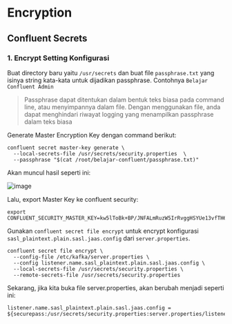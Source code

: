 # Encryption

## Confluent Secrets

### 1. Encrypt Setting Konfigurasi

Buat directory baru yaitu `/usr/secrets` dan buat file `passphrase.txt` yang isinya string kata-kata untuk dijadikan passphrase. Contohnya `Belajar Confluent Admin`

> Passphrase dapat ditentukan dalam bentuk teks biasa pada command line, atau menyimpannya dalam file. Dengan menggunakan file, anda dapat menghindari riwayat logging yang menampilkan passphrase dalam teks biasa

Generate Master Encryption Key dengan command berikut:

```
confluent secret master-key generate \
  --local-secrets-file /usr/secrets/security.properties  \
  --passphrase "$(cat /root/belajar-confluent/passphrase.txt)"
```

Akan muncul hasil seperti ini:

![image](https://github.com/ivynajohansen/belajar-confluent/assets/83331802/363a2214-70cc-414e-8563-4fe4e180ada1)

Lalu, export Master Key ke confluent security:

```
export CONFLUENT_SECURITY_MASTER_KEY=kw5lToBk+BP/JNFALmRuzW5IrRvggHSYUe13vfTH6QE=
```

Gunakan `confluent secret file encrypt` untuk encrypt konfigurasi `sasl_plaintext.plain.sasl.jaas.config` dari `server.properties`.

```
confluent secret file encrypt \
  --config-file /etc/kafka/server.properties \
  --config listener.name.sasl_plaintext.plain.sasl.jaas.config \
  --local-secrets-file /usr/secrets/security.properties \
  --remote-secrets-file /usr/secrets/security.properties
```

Sekarang, jika kita buka file server.properties, akan berubah menjadi seperti ini:

```
listener.name.sasl_plaintext.plain.sasl.jaas.config = ${securepass:/usr/secrets/security.properties:server.properties/listener.name.sasl_plaintext.plain.sasl.jaas.config}
```

